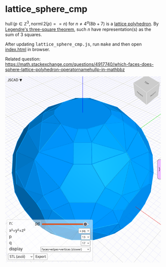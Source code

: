 # lattice_sphere_cmp


$\operatorname{hull}(p\in\mathbb{Z}^3, \operatorname{norml}2(p)==n)$ for $n\neq 4^a(8b+7)$ is a [lattice polyhedron](https://en.wikipedia.org/wiki/Polyhedron#Lattice_polyhedra). By [Legendre's three-square theorem](https://en.wikipedia.org/wiki/Legendre%27s_three-square_theorem), such $n$ have representation(s) as the sum of $3$ squares.

After updating <kbd>lattice_sphere_cmp.js</kbd>, run <kbd>make</kbd> and then open [index.html](index.html) in browser.

Related question:  
https://math.stackexchange.com/questions/4917740/which-faces-does-sphere-lattice-polyhedron-operatornamehullp-in-mathbbz

![res/frames+edges+vertices.png](res/frames+edges+vertices.png)
